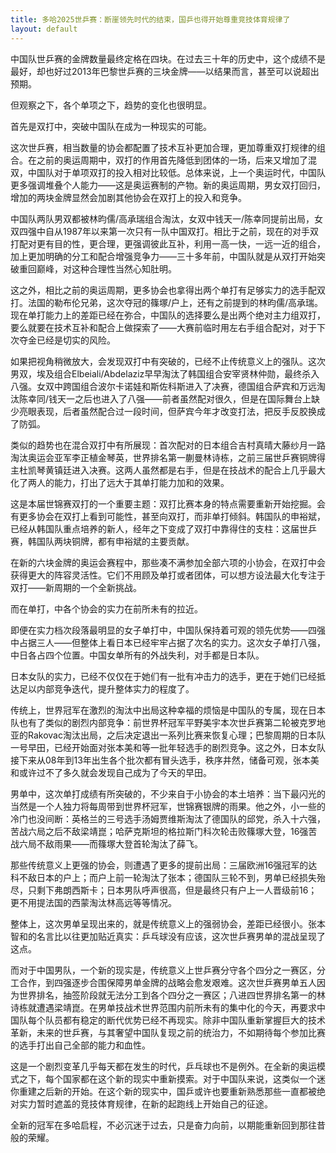 ```yaml
---
title: 多哈2025世乒赛：断崖领先时代的结束，国乒也得开始尊重竞技体育规律了
layout: default
---
```


中国队世乒赛的金牌数量最终定格在四块。在过去三十年的历史中，这个成绩不是最好，却也好过2013年巴黎世乒赛的三块金牌——以结果而言，甚至可以说超出预期。

但观察之下，各个单项之下，趋势的变化也很明显。

首先是双打中，突破中国队在成为一种现实的可能。

这次世乒赛，相当数量的协会都配置了技术互补更加合理，更加尊重双打规律的组合。在之前的奥运周期中，双打的作用首先降低到团体的一场，后来又增加了混双，中国队对于单项双打的投入相对比较低。总体来说，上一个奥运时代，中国队更多强调堆叠个人能力——这是奥运赛制的产物。新的奥运周期，男女双打回归，增加的两块金牌显然会加剧其他协会在双打上的投入和竞争。

中国队两队男双都被林昀儒/高承瑞组合淘汰，女双中钱天一/陈幸同提前出局，女双四强中自从1987年以来第一次只有一队中国双打。相比于之前，现在的对手双打配对更有目的性，更合理，更强调彼此互补，利用一高一快，一远一近的组合，加上更加明确的分工和配合增强竞争力——三十多年前，中国队就是从双打开始突破重回巅峰，对这种合理性当然心知肚明。

这之外，相比之前的奥运周期，更多协会也拿得出两个单打有足够实力的选手配双打。法国的勒布伦兄弟，这次夺冠的篠塚/户上，还有之前提到的林昀儒/高承瑞。现在单打能力上的差距已经在弥合，中国队的选择要么是出两个绝对主力组双打，要么就要在技术互补和配合上做探索了——大赛前临时用左右手组合配对，对于下次夺金已经是切实的风险。

如果把视角稍微放大，会发现双打中有突破的，已经不止传统意义上的强队。这次男双，埃及组合Elbeiali/Abdelaziz早早淘汰了韩国组合安宰贤林仲勋，最终杀入八强。女双中跨国组合波尔卡诺娃和斯佐科斯进入了决赛，德国组合萨宾和万远淘汰陈幸同/钱天一之后也进入了八强——前者虽然配对很久，但是在国际舞台上缺少亮眼表现，后者虽然配合过一段时间，但萨宾今年才改变打法，把反手反胶换成了防弧。

类似的趋势也在混合双打中有所展现：首次配对的日本组合吉村真晴大藤纱月一路淘汰奥运会亚军李正植金琴英，世界排名第一蒯曼林诗栋，之前三届世乒赛铜牌得主杜凯琴黄镇廷进入决赛。这两人虽然都是右手，但是在技战术的配合上几乎最大化了两人的能力，打出了远大于其单打能力加和的效果。

这是本届世锦赛双打的一个重要主题：双打比赛本身的特点需要重新开始挖掘。会有更多协会在双打上看到可能性，甚至向双打，而非单打倾斜。韩国队的申裕斌，已经从韩国队重点培养的新人，经年之下变成了双打中靠得住的支柱：这届世乒赛，韩国队两块铜牌，都有申裕斌的主要贡献。

在新的六块金牌的奥运会赛程中，那些凑不满参加全部六项的小协会，在双打中会获得更大的阵容灵活性。它们不用顾及单打或者团体，可以想方设法最大化专注于双打——新周期的一个全新挑战。


而在单打，中各个协会的实力在前所未有的拉近。

即便在实力档次段落最明显的女子单打中，中国队保持着可观的领先优势——四强中占据三人——但整体上看日本已经牢牢占据了次名的实力。这次女子单打八强，中日各占四个位置。中国女单所有的外战失利，对手都是日本队。

日本女队的实力，已经不仅仅在于她们有一批有冲击力的选手，更在于她们已经抵达足以内部竞争迭代，提升整体实力的程度了。

传统上，世界冠军在激烈的淘汰中出局这种幸福的烦恼是中国队的专属，现在日本队也有了类似的剧烈内部竞争：前世界杯冠军平野美宇本次世乒赛第二轮被克罗地亚的Rakovac淘汰出局，之后决定退出一系列比赛来恢复心理；巴黎周期的日本队一号早田，已经开始面对张本美和等一批年轻选手的剧烈竞争。这之外，日本女队接下来从08年到13年出生各个批次都有冒头选手，秩序井然，储备可观，张本美和或许过不了多久就会发现自己成为了今天的早田。

男单中，这次单打成绩有所突破的，不少来自于小协会的本土培养：当下最闪光的当然是一个人独力将每周带到世界杯冠军，世锦赛银牌的雨果。他之外，小一些的冷门也没间断：英格兰的三号选手汤姆贾维斯淘汰了德国队的邱党，杀入十六强，苦战六局之后不敌梁靖崑；哈萨克斯坦的格拉斯门科次轮击败篠塚大登，16强苦战六局不敌雨果——而篠塚大登首轮淘汰了薛飞。

那些传统意义上更强的协会，则遭遇了更多的提前出局：三届欧洲16强冠军的达科不敌日本的户上；而户上前一轮淘汰了张本；德国队三轮不到，男单已经损失殆尽，只剩下弗朗西斯卡；日本男队呼声很高，但是最终只有户上一人晋级前16；更不用提法国的西蒙淘汰林高远等等情况。

整体上，这次男单呈现出来的，就是传统意义上的强弱协会，差距已经很小。张本智和的名言比以往更加贴近真实：乒乓球没有应该，这次世乒赛男单的混战呈现了这点。

而对于中国男队，一个新的现实是，传统意义上世乒赛分守各个四分之一赛区，分工合作，到四强逐步合围保障男单金牌的战略会愈发艰难。这次世乒赛男单五人因为世界排名，抽签阶段就无法分工到各个四分之一赛区；八进四世界排名第一的林诗栋就遭遇梁靖崑。在男单技战术世界范围内前所未有的集中化的今天，再要求中国队每个队员都有稳定的断代优势已经不再现实。除非中国队重新掌握巨大的技术革新，未来的世乒赛，与其奢望中国队复现之前的统治力，不如期待每个参加比赛的选手打出自己全部的能力和血性。

这是一个剧烈变革几乎每天都在发生的时代，乒乓球也不是例外。在全新的奥运模式之下，每个国家都在这个新的现实中重新摸索。对于中国队来说，这类似一个迷你重建之后新的开始。在这个新的现实中，国乒或许也要重新熟悉那些一直都被绝对实力暂时遮盖的竞技体育规律，在新的起跑线上开始自己的征途。

全新的冠军在多哈启程，不必沉迷于过去，只是奋力向前，以期能重新回到那往昔般的荣耀。
